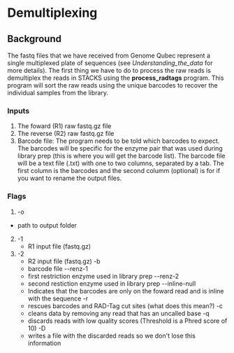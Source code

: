 # Demultiplexing  
  
## Background  
  
The fastq files that we have received from Genome Qubec represent a single multiplexed plate of sequences (see *Understanding_the_data* for more details). The first thing we have to do to process the raw reads is demultiplex the reads in STACKS using the **process_radtags** program. This program will sort the raw reads using the unique barcodes to recover the individual samples from the library.   
  
### Inputs   
1) The foward (R1) raw fastq.gz file
2) The reverse (R2) raw fastq.gz file
3) Barcode file: The program needs to be told which barcodes to expect. The barcodes will be specific for the enzyme pair that was used during library prep (this is where you will get the barcode list). The barcode file will be a text file (.txt) with one to two columns, separated by a tab. The first column is the barcodes and the second columm (optional) is for if you want to rename the output files.
  
### Flags  
 1) -o
   - path to output folder
2) -1
   - R1 input file (fastq.gz)
3) -2
   - R2 input file (fastq.gz)
-b
   - barcode file
--renz-1
   - first restriction enzyme used in library prep
--renz-2
   - second restiction enzyme used in library prep
--inline-null
   - Indicates that the barcodes are only on the foward read and is inline with the sequence
-r
   - rescues barcodes and RAD-Tag cut sites (what does this mean?)
-c
    - cleans data by removing any read that has an uncalled base
-q
    - discards reads with low quality scores (Threshold is a Phred score of 10)
-D
    - writes a file with the discarded reads so we don't lose this information
